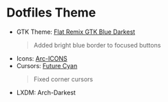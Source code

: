 # Dotfiles Theme

- GTK Theme: [Flat Remix GTK Blue Darkest](https://www.gnome-look.org/p/1214931)
    > Added bright blue border to focused buttons
- Icons: [Arc-ICONS](https://www.gnome-look.org/p/1326508)
- Cursors: [Future Cyan](https://www.gnome-look.org/p/1465392)
    > Fixed corner cursors
- LXDM: Arch-Darkest
